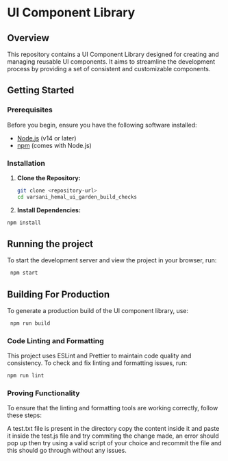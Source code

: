 # UI Component Library

## Overview

This repository contains a UI Component Library designed for creating and managing reusable UI components. It aims to streamline the development process by providing a set of consistent and customizable components.

## Getting Started

### Prerequisites

Before you begin, ensure you have the following software installed:

- [Node.js](https://nodejs.org/) (v14 or later)
- [npm](https://www.npmjs.com/) (comes with Node.js)

### Installation

1. **Clone the Repository:**

   ```bash
   git clone <repository-url>
   cd varsani_hemal_ui_garden_build_checks

2. **Install Dependencies:**
``` bash
npm install
```

## Running the project
To start the development server and view the project in your browser, run:
``` bash
 npm start
```

## Building For Production
To generate a production build of the UI component library, use:
``` bash
 npm run build
```

### Code Linting and Formatting

This project uses ESLint and Prettier to maintain code quality and consistency. To check and fix linting and formatting issues, run:

``` bash
npm run lint
```

### Proving Functionality
To ensure that the linting and formatting tools are working correctly, follow these steps:

A test.txt file is present in the directory copy the content inside it and paste it inside the test.js file and try commiting the change made, an error should pop up then try using a valid script of your choice and recommit the file and this should go through without any issues.